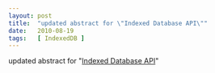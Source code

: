 ```yaml
---
layout: post
title:  "updated abstract for \"Indexed Database API\""
date:   2010-08-19
tags:   [ IndexedDB ]
---
```


updated abstract for "[Indexed Database API](/spec/IndexedDB)"

